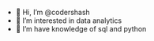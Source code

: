- 👋 Hi, I’m @codershash
- 👀 I’m interested in data analytics
- 🌱 I’m have knowledge of sql and python

<!---
codershash/codershash is a ✨ special ✨ repository because its `README.md` (this file) appears on your GitHub profile.
You can click the Preview link to take a look at your changes.
--->
